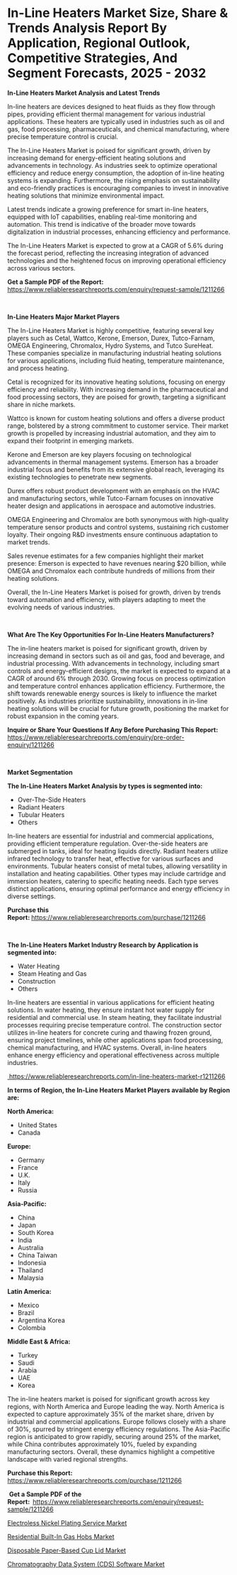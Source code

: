 <p><h1>In-Line Heaters Market Size, Share & Trends Analysis Report By Application, Regional Outlook, Competitive Strategies, And Segment Forecasts, 2025 - 2032</h1></p><p><strong>In-Line Heaters Market Analysis and Latest Trends</strong></p>
<p><p>In-line heaters are devices designed to heat fluids as they flow through pipes, providing efficient thermal management for various industrial applications. These heaters are typically used in industries such as oil and gas, food processing, pharmaceuticals, and chemical manufacturing, where precise temperature control is crucial.</p><p>The In-Line Heaters Market is poised for significant growth, driven by increasing demand for energy-efficient heating solutions and advancements in technology. As industries seek to optimize operational efficiency and reduce energy consumption, the adoption of in-line heating systems is expanding. Furthermore, the rising emphasis on sustainability and eco-friendly practices is encouraging companies to invest in innovative heating solutions that minimize environmental impact.</p><p>Latest trends indicate a growing preference for smart in-line heaters, equipped with IoT capabilities, enabling real-time monitoring and automation. This trend is indicative of the broader move towards digitalization in industrial processes, enhancing efficiency and performance.</p><p>The In-Line Heaters Market is expected to grow at a CAGR of 5.6% during the forecast period, reflecting the increasing integration of advanced technologies and the heightened focus on improving operational efficiency across various sectors.</p></p>
<p><strong>Get a Sample PDF of the Report:&nbsp;</strong> <a href="https://www.reliableresearchreports.com/enquiry/request-sample/1211266?utm_campaign=116&utm_medium=2&utm_source=Github&utm_content=ia&utm_term=24032025&utm_id=in-line-heaters">https://www.reliableresearchreports.com/enquiry/request-sample/1211266</a></p>
<p>&nbsp;</p>
<p><strong>In-Line Heaters Major Market Players</strong></p>
<p><p>The In-Line Heaters Market is highly competitive, featuring several key players such as Cetal, Wattco, Kerone, Emerson, Durex, Tutco-Farnam, OMEGA Engineering, Chromalox, Hydro Systems, and Tutco SureHeat. These companies specialize in manufacturing industrial heating solutions for various applications, including fluid heating, temperature maintenance, and process heating.</p><p>Cetal is recognized for its innovative heating solutions, focusing on energy efficiency and reliability. With increasing demand in the pharmaceutical and food processing sectors, they are poised for growth, targeting a significant share in niche markets.</p><p>Wattco is known for custom heating solutions and offers a diverse product range, bolstered by a strong commitment to customer service. Their market growth is propelled by increasing industrial automation, and they aim to expand their footprint in emerging markets.</p><p>Kerone and Emerson are key players focusing on technological advancements in thermal management systems. Emerson has a broader industrial focus and benefits from its extensive global reach, leveraging its existing technologies to penetrate new segments. </p><p>Durex offers robust product development with an emphasis on the HVAC and manufacturing sectors, while Tutco-Farnam focuses on innovative heater design and applications in aerospace and automotive industries. </p><p>OMEGA Engineering and Chromalox are both synonymous with high-quality temperature sensor products and control systems, sustaining rich customer loyalty. Their ongoing R&D investments ensure continuous adaptation to market trends.</p><p>Sales revenue estimates for a few companies highlight their market presence: Emerson is expected to have revenues nearing $20 billion, while OMEGA and Chromalox each contribute hundreds of millions from their heating solutions.</p><p>Overall, the In-Line Heaters Market is poised for growth, driven by trends toward automation and efficiency, with players adapting to meet the evolving needs of various industries.</p></p>
<p>&nbsp;</p>
<p><strong>What Are The Key Opportunities For In-Line Heaters Manufacturers?</strong></p>
<p><p>The in-line heaters market is poised for significant growth, driven by increasing demand in sectors such as oil and gas, food and beverage, and industrial processing. With advancements in technology, including smart controls and energy-efficient designs, the market is expected to expand at a CAGR of around 6% through 2030. Growing focus on process optimization and temperature control enhances application efficiency. Furthermore, the shift towards renewable energy sources is likely to influence the market positively. As industries prioritize sustainability, innovations in in-line heating solutions will be crucial for future growth, positioning the market for robust expansion in the coming years.</p></p>
<p><strong>Inquire or Share Your Questions If Any Before Purchasing This Report:</strong> <a href="https://www.reliableresearchreports.com/enquiry/pre-order-enquiry/1211266?utm_campaign=116&utm_medium=2&utm_source=Github&utm_content=ia&utm_term=24032025&utm_id=in-line-heaters">https://www.reliableresearchreports.com/enquiry/pre-order-enquiry/1211266</a></p>
<p>&nbsp;</p>
<p><strong>Market Segmentation</strong></p>
<p><strong>The In-Line Heaters Market Analysis by types is segmented into:</strong></p>
<p><ul><li>Over-The-Side Heaters</li><li>Radiant Heaters</li><li>Tubular Heaters</li><li>Others</li></ul></p>
<p><p>In-line heaters are essential for industrial and commercial applications, providing efficient temperature regulation. Over-the-side heaters are submerged in tanks, ideal for heating liquids directly. Radiant heaters utilize infrared technology to transfer heat, effective for various surfaces and environments. Tubular heaters consist of metal tubes, allowing versatility in installation and heating capabilities. Other types may include cartridge and immersion heaters, catering to specific heating needs. Each type serves distinct applications, ensuring optimal performance and energy efficiency in diverse settings.</p></p>
<p><strong>Purchase this Report:&nbsp;</strong><a href="https://www.reliableresearchreports.com/purchase/1211266?utm_campaign=116&utm_medium=2&utm_source=Github&utm_content=ia&utm_term=24032025&utm_id=in-line-heaters">https://www.reliableresearchreports.com/purchase/1211266</a></p>
<p>&nbsp;</p>
<p><strong>The In-Line Heaters Market Industry Research by Application is segmented into:</strong></p>
<p><ul><li>Water Heating</li><li>Steam Heating and Gas</li><li>Construction</li><li>Others</li></ul></p>
<p><p>In-line heaters are essential in various applications for efficient heating solutions. In water heating, they ensure instant hot water supply for residential and commercial use. In steam heating, they facilitate industrial processes requiring precise temperature control. The construction sector utilizes in-line heaters for concrete curing and thawing frozen ground, ensuring project timelines, while other applications span food processing, chemical manufacturing, and HVAC systems. Overall, in-line heaters enhance energy efficiency and operational effectiveness across multiple industries.</p></p>
<p><a href="https://www.reliableresearchreports.com/in-line-heaters-market-r1211266?utm_campaign=116&utm_medium=2&utm_source=Github&utm_content=ia&utm_term=24032025&utm_id=in-line-heaters">&nbsp;https://www.reliableresearchreports.com/in-line-heaters-market-r1211266</a></p>
<p><strong>In terms of Region, the In-Line Heaters Market Players available by Region are:</strong></p>
<p>
    <p> <strong> North America: </strong>
        <ul>
            <li>United States</li>
            <li>Canada</li>
        </ul>
        </p> 
    <p> <strong> Europe: </strong>
        <ul>
            <li>Germany</li>
            <li>France</li>
            <li>U.K.</li>
            <li>Italy</li>
            <li>Russia</li>
        </ul>
        </p> 
    <p> <strong> Asia-Pacific: </strong>
        <ul>
            <li>China</li>
            <li>Japan</li>
            <li>South Korea</li>
            <li>India</li>
            <li>Australia</li>
            <li>China Taiwan</li>
            <li>Indonesia</li>
            <li>Thailand</li>
            <li>Malaysia</li>
        </ul>
        </p> 
    <p> <strong> Latin America: </strong>
        <ul>
            <li>Mexico</li>
            <li>Brazil</li>
            <li>Argentina Korea</li>
            <li>Colombia</li>
        </ul>
        </p> 
    <p> <strong> Middle East & Africa: </strong>
        <ul>
            <li>Turkey</li>
            <li>Saudi</li>
            <li>Arabia</li>
            <li>UAE</li>
            <li>Korea</li>
        </ul>
    </p>
    </p>
<p><p>The in-line heaters market is poised for significant growth across key regions, with North America and Europe leading the way. North America is expected to capture approximately 35% of the market share, driven by industrial and commercial applications. Europe follows closely with a share of 30%, spurred by stringent energy efficiency regulations. The Asia-Pacific region is anticipated to grow rapidly, securing around 25% of the market, while China contributes approximately 10%, fueled by expanding manufacturing sectors. Overall, these dynamics highlight a competitive landscape with varied regional strengths.</p></p>
<p><strong>Purchase this Report: </strong><a href="https://www.reliableresearchreports.com/purchase/1211266?utm_campaign=116&utm_medium=2&utm_source=Github&utm_content=ia&utm_term=24032025&utm_id=in-line-heaters">https://www.reliableresearchreports.com/purchase/1211266</a></p>
<p>&nbsp;<strong>Get a Sample PDF of the Report:&nbsp;&nbsp;</strong><a href="https://www.reliableresearchreports.com/enquiry/request-sample/1211266?utm_campaign=116&utm_medium=2&utm_source=Github&utm_content=ia&utm_term=24032025&utm_id=in-line-heaters">https://www.reliableresearchreports.com/enquiry/request-sample/1211266</a></p>
<p><strong></strong></p>
<p><p><a href="https://github.com/osbornrdaflalo/Market-Research-Report-List-1/blob/main/electroless-nickel-plating-service-market.md?utm_campaign=116&utm_medium=2&utm_source=Github&utm_content=ia&utm_term=24032025&utm_id=in-line-heaters">Electroless Nickel Plating Service Market</a></p><p><a href="https://github.com/hammelximalschid/Market-Research-Report-List-1/blob/main/residential-built-in-gas-hobs-market.md?utm_campaign=116&utm_medium=2&utm_source=Github&utm_content=ia&utm_term=24032025&utm_id=in-line-heaters">Residential Built-In Gas Hobs Market</a></p><p><a href="https://github.com/ElviraLeka1962/Market-Research-Report-List-1/blob/main/disposable-paper-based-cup-lid-market.md?utm_campaign=116&utm_medium=2&utm_source=Github&utm_content=ia&utm_term=24032025&utm_id=in-line-heaters">Disposable Paper-Based Cup Lid Market</a></p><p><a href="https://github.com/rodinayygacklezi/Market-Research-Report-List-1/blob/main/chromatography-data-system-cds-software-market.md?utm_campaign=116&utm_medium=2&utm_source=Github&utm_content=ia&utm_term=24032025&utm_id=in-line-heaters">Chromatography Data System (CDS) Software Market</a></p></p>